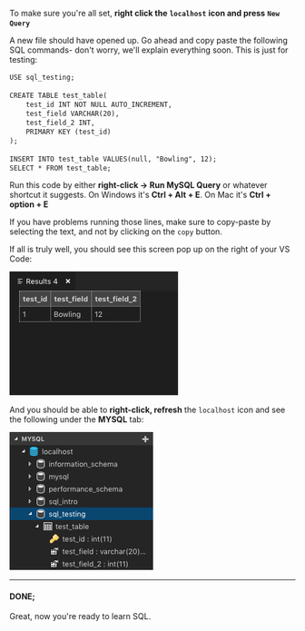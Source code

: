 
To make sure you're all set, **right click the** **`localhost`** **icon and press** **`New Query`**

  

A new file should have opened up. Go ahead and copy paste the following SQL commands- don't worry, we'll explain everything soon. This is just for testing:

```
USE sql_testing;

CREATE TABLE test_table(
    test_id INT NOT NULL AUTO_INCREMENT,
    test_field VARCHAR(20),
    test_field_2 INT,
    PRIMARY KEY (test_id)
);

INSERT INTO test_table VALUES(null, "Bowling", 12);
SELECT * FROM test_table;
```
  

Run this code by either **right-click -> Run MySQL Query** or whatever shortcut it suggests. On Windows it's **Ctrl + Alt + E**. On Mac it's **Ctrl + option + E**

  

If you have problems running those lines, make sure to copy-paste by selecting the text, and not by clicking on the `copy` button.

  

If all is truly well, you should see this screen pop up on the right of your VS Code:

  

![](./mysql-setup-3.png)

  

And you should be able to **right-click, refresh** the `localhost` icon and see the following under the **MYSQL** tab:

  

![](./mysql-setup-4.png)

  

----------

  

  

#### **DONE;**

  

Great, now you're ready to learn SQL.